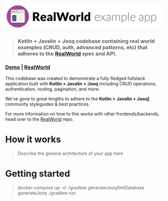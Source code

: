 # ![RealWorld Example App](logo.png)

> ### Kotlin + Javalin + Jooq codebase containing real world examples (CRUD, auth, advanced patterns, etc) that adheres to the [RealWorld](https://github.com/gothinkster/realworld) spec and API.


### [Demo](https://github.com/gothinkster/realworld) | [RealWorld](https://github.com/gothinkster/realworld)


This codebase was created to demonstrate a fully fledged fullstack application built with **Kotlin + Javalin + Jooq** including CRUD operations, authentication, routing, pagination, and more.

We've gone to great lengths to adhere to the **Kotlin + Javalin + Jooq]** community styleguides & best practices.

For more information on how to this works with other frontends/backends, head over to the [RealWorld](https://github.com/gothinkster/realworld) repo.


# How it works

> Describe the general architecture of your app here

# Getting started

> docker-compose up -d
> ./gradlew generateJooqXmlDatabase generateJooq
> ./gradlew run
